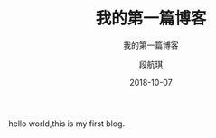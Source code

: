 ﻿---
layout:     post
title:      我的第一篇博客
subtitle:   我的第一篇博客
date:       2018-10-07
author:     段航琪
header-img: img/post-bg-universe
catalog: true
tags:
    - blog
---


hello world,this is my first blog.


